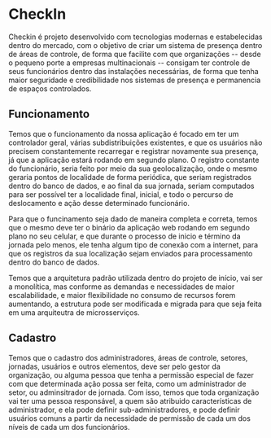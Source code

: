 # CheckIn

Checkin é projeto desenvolvido com tecnologias modernas e estabelecidas dentro do mercado, com o objetivo
de criar um sistema de presença dentro de áreas de controle, de forma que facilite com que organizações -- desde 
o pequeno porte a empresas multinacionais -- consigam ter controle de seus funcionários dentro das instalações necessárias,
de forma que tenha maior seguridade e credibilidade nos sistemas de presença e permanencia de espaços controlados.

## Funcionamento

Temos que o funcionamento da nossa aplicação é focado em ter um controlador geral, várias subdistribuições existentes, e que 
os usuários não precisem constantemente recarregar e registrar novamente sua presença, já que a aplicação estará rodando em 
segundo plano. O registro constante do funcionário, seria feito por meio da sua geolocalização, onde o mesmo geraria pontos
de localidade de forma periódica, que seriam registrados dentro do banco de dados, e ao final da sua jornada, seriam computados
para ser possível ter a localidade final, inicial, e todo o percurso de deslocamento e ação desse determinado funcionário.

Para que o funcinamento seja dado de maneira completa e correta, temos que o mesmo deve ter o binário da aplicação web 
rodando em segundo plano no seu celular, e que durante o processo de inicio e término da jornada pelo menos, ele tenha algum tipo de
conexão com a internet, para que os registros da sua localização sejam enviados para processamento dentro do banco de dados.

Temos que a arquitetura padrão utilizada dentro do projeto de início, vai ser a monolítica, mas conforme as demandas e necessidades 
de maior escalabilidade, e maior flexibilidade no consumo de recursos forem aumentando, a estrutura pode ser modificada e migrada 
para que seja feita em uma arquiteutra de microsserviços.

## Cadastro
Temos que o cadastro dos administradores, áreas de controle, setores, jornadas, usuários e outros elementos, deve ser pelo gestor da organização,
ou alguma pessoa que tenha a permissão especial de fazer com que determinada ação possa ser feita, como um administrador de setor, ou adminsitrador 
de jornada.
Com isso, temos que toda organização vai ter uma pessoa responsável, a quem são atribuido características de administrador, e ela pode definir sub-administradores,
e pode definir usuários comuns a partir da necessidade de permissão de cada um dos níveis de cada um dos funcionários.




